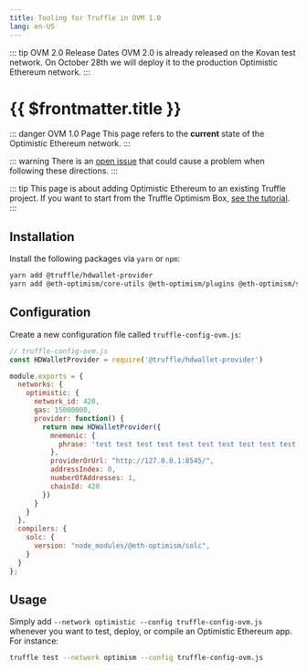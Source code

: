 ```yaml
---
title: Tooling for Truffle in OVM 1.0
lang: en-US
---
```


::: tip OVM 2.0 Release Dates
OVM 2.0 is already released on the Kovan test network.
On October 28th we will deploy it to the production Optimistic Ethereum network.
:::

# {{ $frontmatter.title }}

::: danger OVM 1.0 Page
This page refers to the **current** state of the Optimistic Ethereum
network. 
:::

::: warning
There is an [open issue](https://github.com/ethereum-optimism/optimism/issues/1081) that could cause a problem when following these directions.
:::

::: tip
This page is about adding Optimistic Ethereum to an existing Truffle
project. If you want to start from the Truffle Optimism Box,
[see the
tutorial](https://github.com/ethereum-optimism/optimism-tutorial/tree/main/truffle).
:::

## Installation

Install the following packages via `yarn` or `npm`:

```sh
yarn add @truffle/hdwallet-provider
yarn add @eth-optimism/core-utils @eth-optimism/plugins @eth-optimism/solc
```

## Configuration

Create a new configuration file called `truffle-config-ovm.js`:

```javascript
// truffle-config-ovm.js
const HDWalletProvider = require('@truffle/hdwallet-provider')

module.exports = {
  networks: {
    optimistic: {
      network_id: 420,
      gas: 15000000,
      provider: function() {
        return new HDWalletProvider({
          mnemonic: {
            phrase: 'test test test test test test test test test test test junk'
          },
          providerOrUrl: "http://127.0.0.1:8545/",
          addressIndex: 0,
          numberOfAddresses: 1,
          chainId: 420
        })
      }
    }
  },
  compilers: {
    solc: {
      version: "node_modules/@eth-optimism/solc",
    }
  }
}; 
```

## Usage

Simply add `--network optimistic --config truffle-config-ovm.js` whenever you want to test, deploy, or compile an Optimistic Ethereum app.
For instance:

```sh
truffle test --network optimism --config truffle-config-ovm.js
```
